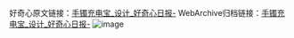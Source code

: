 好奇心原文链接：[手镯充电宝_设计_好奇心日报-](https://www.qdaily.com/articles/2217.html)
WebArchive归档链接：[手镯充电宝_设计_好奇心日报-](http://web.archive.org/web/20190623150949/https://www.qdaily.com/articles/2217.html)
![image](http://ww3.sinaimg.cn/large/007d5XDply1g3ves2i489j30u03b01ax)